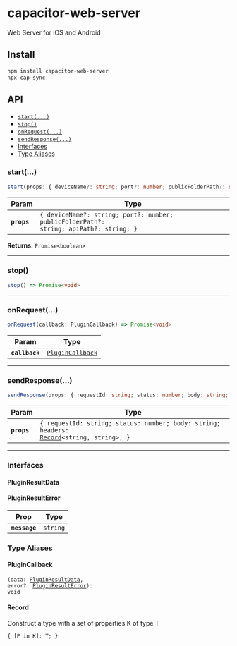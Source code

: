 # capacitor-web-server

Web Server for iOS and Android

## Install

```bash
npm install capacitor-web-server
npx cap sync
```

## API

<docgen-index>

* [`start(...)`](#start)
* [`stop()`](#stop)
* [`onRequest(...)`](#onrequest)
* [`sendResponse(...)`](#sendresponse)
* [Interfaces](#interfaces)
* [Type Aliases](#type-aliases)

</docgen-index>

<docgen-api>
<!--Update the source file JSDoc comments and rerun docgen to update the docs below-->

### start(...)

```typescript
start(props: { deviceName?: string; port?: number; publicFolderPath?: string; apiPath?: string; }) => Promise<boolean>
```

| Param       | Type                                                                                              |
| ----------- | ------------------------------------------------------------------------------------------------- |
| **`props`** | <code>{ deviceName?: string; port?: number; publicFolderPath?: string; apiPath?: string; }</code> |

**Returns:** <code>Promise&lt;boolean&gt;</code>

--------------------


### stop()

```typescript
stop() => Promise<void>
```

--------------------


### onRequest(...)

```typescript
onRequest(callback: PluginCallback) => Promise<void>
```

| Param          | Type                                                      |
| -------------- | --------------------------------------------------------- |
| **`callback`** | <code><a href="#plugincallback">PluginCallback</a></code> |

--------------------


### sendResponse(...)

```typescript
sendResponse(props: { requestId: string; status: number; body: string; headers: Record<string, string>; }) => Promise<void>
```

| Param       | Type                                                                                                                           |
| ----------- | ------------------------------------------------------------------------------------------------------------------------------ |
| **`props`** | <code>{ requestId: string; status: number; body: string; headers: <a href="#record">Record</a>&lt;string, string&gt;; }</code> |

--------------------


### Interfaces


#### PluginResultData


#### PluginResultError

| Prop          | Type                |
| ------------- | ------------------- |
| **`message`** | <code>string</code> |


### Type Aliases


#### PluginCallback

<code>(data: <a href="#pluginresultdata">PluginResultData</a>, error?: <a href="#pluginresulterror">PluginResultError</a>): void</code>


#### Record

Construct a type with a set of properties K of type T

<code>{ [P in K]: T; }</code>

</docgen-api>
